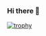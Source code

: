 ### Hi there 👋
[![trophy](https://github-profile-trophy.vercel.app/?username=alexeykochkov)](https://github.com/alexeykochkov/github-profile-trophy)
